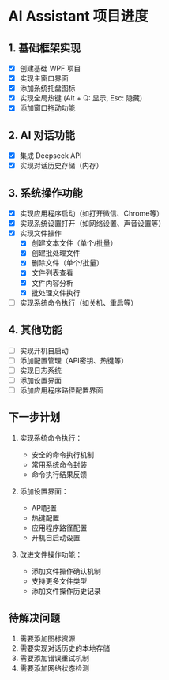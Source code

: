 # AI Assistant 项目进度

## 1. 基础框架实现
- [x] 创建基础 WPF 项目
- [x] 实现主窗口界面
- [x] 添加系统托盘图标
- [x] 实现全局热键 (Alt + Q: 显示, Esc: 隐藏)
- [x] 添加窗口拖动功能

## 2. AI 对话功能
- [x] 集成 Deepseek API
- [x] 实现对话历史存储（内存）

## 3. 系统操作功能
- [x] 实现应用程序启动（如打开微信、Chrome等）
- [x] 实现系统设置打开（如网络设置、声音设置等）
- [x] 实现文件操作
  - [x] 创建文本文件（单个/批量）
  - [x] 创建批处理文件
  - [x] 删除文件（单个/批量）
  - [x] 文件列表查看
  - [x] 文件内容分析
  - [x] 批处理文件执行
- [ ] 实现系统命令执行（如关机、重启等）

## 4. 其他功能
- [ ] 实现开机自启动
- [ ] 添加配置管理（API密钥、热键等）
- [ ] 实现日志系统
- [ ] 添加设置界面
- [ ] 添加应用程序路径配置界面

## 下一步计划
1. 实现系统命令执行：
   - 安全的命令执行机制
   - 常用系统命令封装
   - 命令执行结果反馈

2. 添加设置界面：
   - API配置
   - 热键配置
   - 应用程序路径配置
   - 开机自启动设置

3. 改进文件操作功能：
   - 添加文件操作确认机制
   - 支持更多文件类型
   - 添加文件操作历史记录

## 待解决问题
1. 需要添加图标资源
2. 需要实现对话历史的本地存储
3. 需要添加错误重试机制
4. 需要添加网络状态检测 